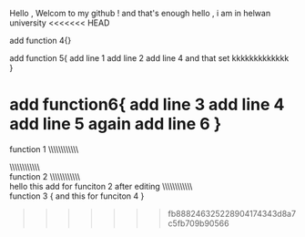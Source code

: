Hello , Welcom to my github ! and that's enough 
hello  , i am in helwan university 
<<<<<<< HEAD

add function 4{}


add function 5{
add line 1
add line 2 
 add line 4
 and that set 
kkkkkkkkkkkkk    
}


add function6{
add line 3
add line 4
add line 5
again
add line 6
}
=======
function 1 
\\\\\\\\\\\\\\\\\\\\\\\\



\\\\\\\\\\\\\\\\\\\\\\\\\
function 2
\\\\\\\\\\\\\\\\\\\\\\\\\
hello this add for funciton 2 after editing 
\\\\\\\\\\\\\\\\\\\\\\\\\
function  3 {
and this for funciton 4 
}
>>>>>>> fb888246325228904174343d8a7c5fb709b90566
